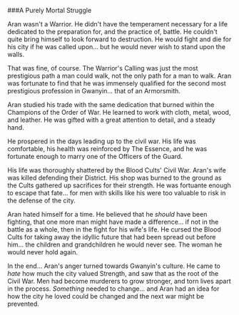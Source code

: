 ###A Purely Mortal Struggle

Aran wasn't a Warrior. He didn't have the temperament necessary for a life dedicated to the preparation for, and the practice of, battle. He couldn't quite bring himself to look forward to destruction. He would fight and die for his city if he was called upon... but he would never wish to stand upon the walls.

That was fine, of course. The Warrior's Calling was just the most prestigious path a man could walk, not the only path for a man to walk. Aran was fortunate to find that he was immensely qualified for the second most prestigious profession in Gwanyin... that of an Armorsmith.

Aran studied his trade with the same dedication that burned within the Champions of the Order of War. He learned to work with cloth, metal, wood, and leather. He was gifted with a great attention to detail, and a steady hand. 

He prospered in the days leading up to the civil war. His life was comfortable, his health was reinforced by The Essence, and he was fortunate enough to marry one of the Officers of the Guard.

His life was thoroughly shattered by the Blood Cults' Civil War. Aran's wife was killed defending their District. His shop was burned to the ground as the Cults gathered up sacrifices for their strength. He was fortuante enough to escape that fate... for men with skills like his were too valuable to risk in the defense of the city.

Aran hated himself for a time. He believed that he *should* have been fighting, that one more man might have made a difference... if not in the battle as a whole, then in the fight for his wife's life. He cursed the Blood Cults for taking away the idyllic future that had been spread out before him... the children and grandchildren he would never see. The woman he would never hold again.

In the end... Aran's anger turned towards Gwanyin's culture. He came to *hate* how much the city valued Strength, and saw that as the root of the Civil War. Men had become murderers to grow stronger, and torn lives apart in the process. *Something* needed to change... and Aran had an idea for how the city he loved could be changed and the next war might be prevented.